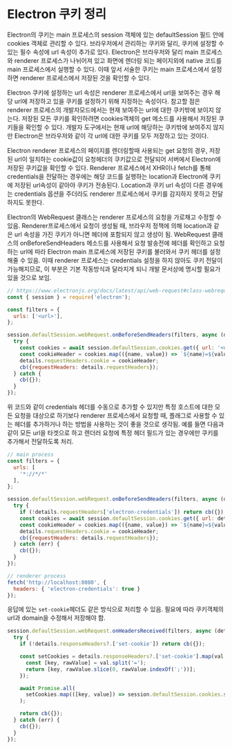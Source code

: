 # Electron 쿠키 정리

Electron의 쿠키는 main 프로세스의 session 객체에 있는 defaultSession 필드 안에 cookies 객체로 관리할 수 있다. 브라우저에서 관리하는 쿠키와 달리, 쿠키에 설정할 수 있는 필수 속성에 url 속성이 추가로 있다. Electron은 브라우저와 달리 main 프로세스와 renderer 프로세스가 나뉘어져 있고 화면에 렌더링 되는 페이지외에 native 코드를 main 프로세스에서 실행할 수 있다. 이때 앞서 서술한 쿠키는 main 프로세스에서 설정하면 renderer 프로세스에서 저장된 것을 확인할 수 있다.

Electron 쿠키에 설정하는 url 속성은 renderer 프로세스에서 url을 보여주는 경우 해당 url에 저장하고 있을 쿠키를 설정하기 위해 지정하는 속성이다. 참고할 점은 renderer 프로세스의 개발자모드에서는 현재 보여주는 url에 대한 쿠키밖에 보이지 않는다. 저장된 모든 쿠키를 확인하려면 cookies객체의 get 메소드를 사용해서 저장된 쿠키들을 확인할 수 있다. 개발자 도구에서는 현재 url에 해당하는 쿠키밖에 보여주지 않지만 Electron은 브라우저와 같이 각 url에 대한 쿠키를 모두 저장하고 있는 것이다.

Electron renderer 프로세스의 페이지를 렌더링할때 사용되는 get 요청의 경우, 저장된 url이 일치하는 cookie값이 요청헤더의 쿠키값으로 전달되어 서버에서 Electron에 저장된 쿠키값을 확인할 수 있다. Renderer 프로세스에서 XHR이나 fetch를 통해 credentials을 전달하는 경우에는 해당 코드를 실행하는 location과 Electron에 쿠키에 저장된 url속성이 같아야 쿠키가 전송된다. Location과 쿠키 url 속성이 다른 경우에는 credentials 옵션을 주더라도 renderer 프로세스에서 쿠키를 감지하지 못하고 전달하지도 못한다.

Electron의 WebRequest 클래스는 renderer 프로세스의 요청을 가로채고 수정할 수 있음. Renderer프로세스에서 요청이 생성될 때, 브라우저 정책에 의해 location과 같은 url 속성을 가진 쿠키가 아니면 헤더에 포함되지 않고 생성이 됨. WebRequest 클래스의 onBeforeSendHeaders 메소드를 사용해서 요청 발송전에 헤더를 확인하고 요청하는 url에 따라 Electron main 프로세스에 저장된 쿠키를 불러와서 쿠키 헤더를 설정해줄 수 있음. 이때 renderer 프로세스는 credentials 설정을 하지 않아도 쿠키 전달이 가능해지므로, 이 부분은 기본 작동방식과 달라지게 되니 개발 문서상에 명시할 필요가 있을 것으로 보임.

```js
// https://www.electronjs.org/docs/latest/api/web-request#class-webrequest
const { session } = require('electron');

const filters = {
  urls: ['<url>'],
};

session.defaultSession.webRequest.onBeforeSendHeaders(filters, async (details, cb) => {
  try {
    const cookies = await session.defaultSession.cookies.get({ url: '<url>' });
    const cookieHeader = cookies.map(({name, value}) => `${name}=${value}`).join(';');
    details.requestHeaders.cookie = cookieHeader;
    cb({requestHeaders: details.requestHeaders});
  } catch {
    cb({});
  }
});
```

위 코드와 같이 credentials 헤더를 수동으로 추가할 수 있지만 특정 호스트에 대한 모든 요청을 대상으로 하기보다 renderer 프로세스에서 요청할 때, 플래그로 사용할 수 있는 헤더를 추가하거나 하는 방법을 사용하는 것이 좋을 것으로 생각됨. 예를 들면 다음과 같이 모든 url을 타겟으로 하고 렌더러 요청에 특정 헤더 필드가 있는 경우에만 쿠키를 추가해서 전달하도록 처리.

```js
// main process
const filters = {
  urls: [
    '*://*/*'
  ],
};

session.defaultSession.webRequest.onBeforeSendHeaders(filters, async (details, cb) => {
  try {
    if (!details.requestHeaders['electron-credentials']) return cb({});
    const cookies = await session.defaultSession.cookies.get({ url: details.url });
    const cookieHeader = cookies.map(({name, value}) => `${name}=${value}`).join(';');
    details.requestHeaders.cookie = cookieHeader;
    cb({requestHeaders: details.requestHeaders});
  } catch (err) {
    cb({});
  }
});

// renderer process
fetch('http://localhost:8080', {
  headers: { 'electron-credentials': true }
});

```

응답에 있는 `set-cookie`헤더도 같은 방식으로 처리할 수 있음. 필요에 따라 쿠키객체의 url과 domain을 수정해서 저장해야 함.
```js
session.defaultSession.webRequest.onHeadersReceived(filters, async (details, cb) => {
  try {
    if (!details.responseHeaders?.['set-cookie']) return cb({});

    const setCookies = details.responseHeaders?.['set-cookie'].map(val => {
      const [key, rawValue] = val.split('=');
      return [key, rawValue.slice(0, rawValue.indexOf(';'))];
    });

    await Promise.all(
      setCookies.map(([key, value]) => session.defaultSession.cookies.set({ url: details.url, name: key, value, domain: details.url}))
    );

    return cb({});
  } catch (err) {
    cb({});
  }
});
```